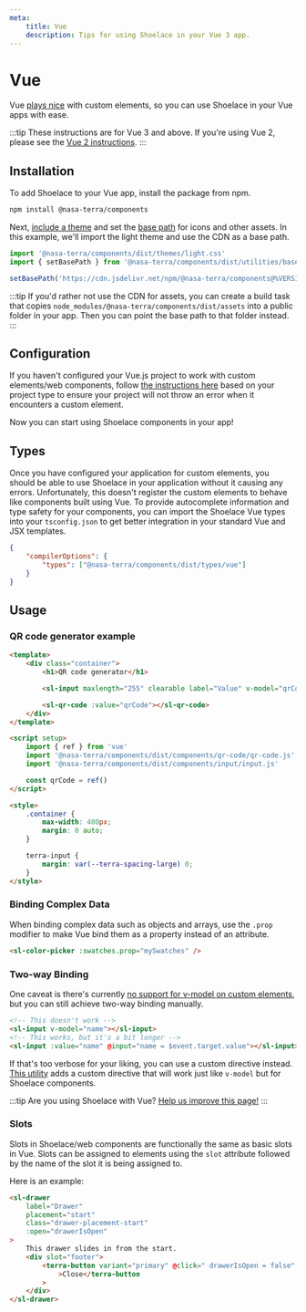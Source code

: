 ```yaml
---
meta:
    title: Vue
    description: Tips for using Shoelace in your Vue 3 app.
---
```


# Vue

Vue [plays nice](https://custom-elements-everywhere.com/#vue) with custom elements, so you can use Shoelace in your Vue apps with ease.

:::tip
These instructions are for Vue 3 and above. If you're using Vue 2, please see the [Vue 2 instructions](/frameworks/vue-2).
:::

## Installation

To add Shoelace to your Vue app, install the package from npm.

```bash
npm install @nasa-terra/components
```

Next, [include a theme](/getting-started/themes) and set the [base path](/getting-started/installation#setting-the-base-path) for icons and other assets. In this example, we'll import the light theme and use the CDN as a base path.

```jsx
import '@nasa-terra/components/dist/themes/light.css'
import { setBasePath } from '@nasa-terra/components/dist/utilities/base-path'

setBasePath('https://cdn.jsdelivr.net/npm/@nasa-terra/components@%VERSION%/%CDNDIR%/')
```

:::tip
If you'd rather not use the CDN for assets, you can create a build task that copies `node_modules/@nasa-terra/components/dist/assets` into a public folder in your app. Then you can point the base path to that folder instead.
:::

## Configuration

If you haven't configured your Vue.js project to work with custom elements/web components, follow [the instructions here](https://vuejs.org/guide/extras/web-components.html#using-custom-elements-in-vue) based on your project type to ensure your project will not throw an error when it encounters a custom element.

Now you can start using Shoelace components in your app!

## Types

Once you have configured your application for custom elements, you should be able to use Shoelace in your application without it causing any errors. Unfortunately, this doesn't register the custom elements to behave like components built using Vue. To provide autocomplete information and type safety for your components, you can import the Shoelace Vue types into your `tsconfig.json` to get better integration in your standard Vue and JSX templates.

```json
{
    "compilerOptions": {
        "types": ["@nasa-terra/components/dist/types/vue"]
    }
}
```

## Usage

### QR code generator example

```html
<template>
    <div class="container">
        <h1>QR code generator</h1>

        <sl-input maxlength="255" clearable label="Value" v-model="qrCode"></sl-input>

        <sl-qr-code :value="qrCode"></sl-qr-code>
    </div>
</template>

<script setup>
    import { ref } from 'vue'
    import '@nasa-terra/components/dist/components/qr-code/qr-code.js'
    import '@nasa-terra/components/dist/components/input/input.js'

    const qrCode = ref()
</script>

<style>
    .container {
        max-width: 400px;
        margin: 0 auto;
    }

    terra-input {
        margin: var(--terra-spacing-large) 0;
    }
</style>
```

### Binding Complex Data

When binding complex data such as objects and arrays, use the `.prop` modifier to make Vue bind them as a property instead of an attribute.

```html
<sl-color-picker :swatches.prop="mySwatches" />
```

### Two-way Binding

One caveat is there's currently [no support for v-model on custom elements](https://github.com/vuejs/vue/issues/7830), but you can still achieve two-way binding manually.

```html
<!-- This doesn't work -->
<sl-input v-model="name"></sl-input>
<!-- This works, but it's a bit longer -->
<sl-input :value="name" @input="name = $event.target.value"></sl-input>
```

If that's too verbose for your liking, you can use a custom directive instead. [This utility](https://www.npmjs.com/package/@shoelace-style/vue-terra-model) adds a custom directive that will work just like `v-model` but for Shoelace components.

:::tip
Are you using Shoelace with Vue? [Help us improve this page!](https://github.com/terra-ui/components/blob/next/docs/frameworks/vue.md)
:::

### Slots

Slots in Shoelace/web components are functionally the same as basic slots in Vue. Slots can be assigned to elements using the `slot` attribute followed by the name of the slot it is being assigned to.

Here is an example:

```html
<sl-drawer
    label="Drawer"
    placement="start"
    class="drawer-placement-start"
    :open="drawerIsOpen"
>
    This drawer slides in from the start.
    <div slot="footer">
        <terra-button variant="primary" @click=" drawerIsOpen = false"
            >Close</terra-button
        >
    </div>
</sl-drawer>
```
